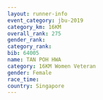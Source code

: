 ```yaml
---
layout: runner-info 
event_category: jbu-2019 
category_km: 16KM  
overall_rank: 275
gender_rank: 
category_rank: 
bib: 64005
name: TAN POH HWA
category: 16KM Women Veteran
gender: Female
race_time: 
country: Singapore
---
```

